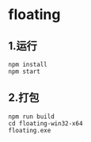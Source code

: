 # floating

## 1.运行

    npm install
    npm start
    
## 2.打包

    npm run build
    cd floating-win32-x64
    floating.exe

